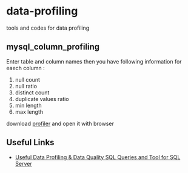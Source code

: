 # data-profiling
tools and codes for data profiling

## mysql_column_profiling
Enter table and column names then you have following information for eaech column :
1. null count
2. null ratio
3. distinct count
4. duplicate values ratio
5. min length
6. max length

download [profiler](mysql_column_profiling.html) and open it with browser


## Useful Links
+ [Useful Data Profiling & Data Quality SQL Queries and Tool for SQL Server](https://dataedo.com/kb/query/sql-server/data-profiling-data-quality)